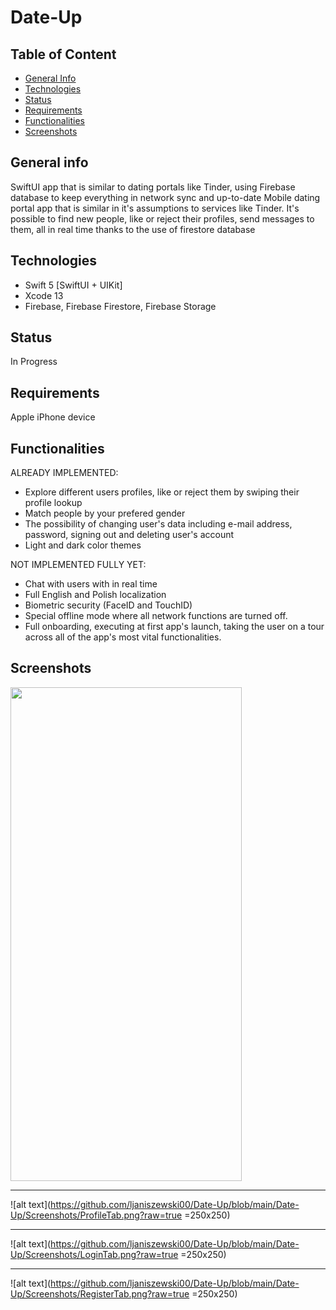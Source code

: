 # Date-Up

## Table of Content
* [General Info](#general-info)
* [Technologies](#technologies)
* [Status](#status)
* [Requirements](#requirements)
* [Functionalities](#functionalities)
* [Screenshots](#screenshots)


## General info
SwiftUI app that is similar to dating portals like Tinder,  using Firebase database to keep everything in network sync and up-to-date
Mobile dating portal app that is similar in it's assumptions to services like Tinder. It's possible to find new people, like or reject their profiles, send messages to them, all in real time thanks to the use of firestore database


## Technologies
* Swift 5 [SwiftUI + UIKit]    
* Xcode 13  
* Firebase, Firebase Firestore, Firebase Storage            


## Status
In Progress


## Requirements
Apple iPhone device


## Functionalities

ALREADY IMPLEMENTED:
* Explore different users profiles, like or reject them by swiping their profile lookup
* Match people by your prefered gender
* The possibility of changing user's data including e-mail address, password, signing out and deleting user's account
* Light and dark color themes

NOT IMPLEMENTED FULLY YET:
* Chat with users with in real time
* Full English and Polish localization
* Biometric security (FaceID and TouchID)
* Special offline mode where all network functions are turned off.
* Full onboarding, executing at first app's launch, taking the user on a tour across all of the app's most vital functionalities.


## Screenshots

<img src="https://github.com/ljaniszewski00/Date-Up/blob/main/Date-Up/Screenshots/HomeTab.png?raw=true" width="370" height="790">

------------------------------------------------

![alt text](https://github.com/ljaniszewski00/Date-Up/blob/main/Date-Up/Screenshots/ProfileTab.png?raw=true =250x250)

------------------------------------------------

![alt text](https://github.com/ljaniszewski00/Date-Up/blob/main/Date-Up/Screenshots/LoginTab.png?raw=true =250x250)

------------------------------------------------

![alt text](https://github.com/ljaniszewski00/Date-Up/blob/main/Date-Up/Screenshots/RegisterTab.png?raw=true =250x250)

